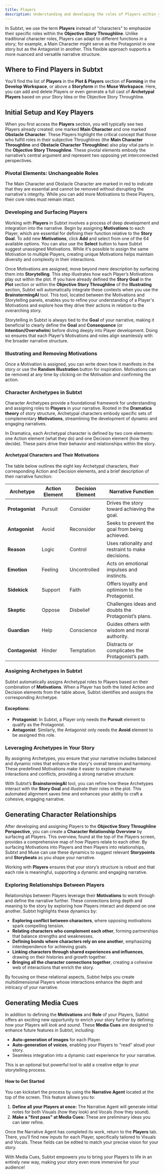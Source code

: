 ```yaml
---
title: Players
description: Understanding and developing the roles of Players within your story
---
```


In Subtxt, we use the term **Players** instead of "characters" to emphasize their specific roles within the **Objective Story Throughline**. Unlike traditional character roles, Players can adapt to different functions in a story; for example, a Main Character might serve as the Protagonist in one story but as the Antagonist in another. This flexible approach supports a more nuanced and versatile narrative structure.

## Where to Find Players in Subtxt

You’ll find the list of **Players** in the **Plot & Players** section of **Forming** in the **Develop Workspace**, or above a **Storyform** in the **Muse Workspace**. Here, you can add and delete Players or even generate a full cast of **Archetypal Players** based on your Story Idea or the Objective Story Throughline.

## Initial Setup and Key Players

When you first access the **Players** section, you will typically see two Players already created: one marked **Main Character** and one marked **Obstacle Character**. These Players highlight the critical concept that those who fulfill roles in their subjective Throughlines (the **Main Character Throughline** and **Obstacle Character Throughline**) also play vital parts in the **Objective Story Throughline**. These pivotal elements embody the narrative’s central argument and represent two opposing yet interconnected perspectives.

### Pivotal Elements: Unchangeable Roles

The Main Character and Obstacle Character are marked in red to indicate that they are essential and cannot be removed without disrupting the narrative's integrity. While you can add more Motivations to these Players, their core roles must remain intact.

### Developing and Surfacing Players

Working with **Players** in Subtxt involves a process of deep development and integration into the narrative. Begin by assigning **Motivations** to each Player, which are essential for defining their function relative to the **Story Goal**. To add new **Motivations**, click **Add** and select from one of the 64 available options. You can also use the **Select** button to have Subtxt suggest unassigned Motivations. While it's possible to assign the same Motivation to multiple Players, creating unique Motivations helps maintain diversity and complexity in their interactions.

Once Motivations are assigned, move beyond mere description by surfacing them into **Storytelling**. This step illustrates how each Player’s Motivations play out within the plot. If you have already defined the **Story Goal** in the **Plot** section or within the **Objective Story Throughline** of the **Illustrating** section, Subtxt will automatically integrate these contexts when you use the **BrainstormingAI** tool. This tool, located between the Motivations and Storytelling panels, enables you to refine your understanding of a Player's Motivations and explore how they drive their actions in relation to the overarching story.

Storytelling in Subtxt is always tied to the **Goal** of your narrative, making it beneficial to clearly define the **Goal** and **Consequence** (or **Intention/Overwhelm**) before diving deeply into Player development. Doing so ensures that each Player’s Motivations and roles align seamlessly with the broader narrative structure.

### Illustrating and Removing Motivations

Once a Motivation is assigned, you can write down how it manifests in the story or use the **Random Illustration** button for inspiration. Motivations can be removed at any time by clicking on the Motivation and confirming the action.

### Character Archetypes in Subtxt

Character Archetypes provide a foundational framework for understanding and assigning roles to **Players** in your narrative. Rooted in the **Dramatica theory** of story structure, Archetypal characters embody specific sets of complementary **Motivations**, streamlining the development of dynamic and engaging narratives. 

In Dramatica, each Archetypal character is defined by two core elements: one Action element (what they do) and one Decision element (how they decide). These pairs drive their behavior and relationships within the story.

#### Archetypal Characters and Their Motivations

The table below outlines the eight key Archetypal characters, their corresponding Action and Decision elements, and a brief description of their narrative function:

| Archetype      | Action Element  | Decision Element  | Narrative Function                                |
|----------------|-----------------|-------------------|-------------------------------------------------|
| **Protagonist**| Pursuit         | Consider    | Drives the story toward achieving the goal.      |
| **Antagonist** | Avoid           | Reconsider    | Seeks to prevent the goal from being achieved.   |
| **Reason**     | Logic           | Control           | Uses rationality and restraint to make decisions.|
| **Emotion**    | Feeling         | Uncontrolled      | Acts on emotional impulses and instincts.        |
| **Sidekick**   | Support         | Faith             | Offers loyalty and optimism to the Protagonist.  |
| **Skeptic**    | Oppose          | Disbelief         | Challenges ideas and doubts the Protagonist’s plans. |
| **Guardian**   | Help            | Conscience        | Guides others with wisdom and moral authority.   |
| **Contagonist**| Hinder          | Temptation        | Distracts or complicates the Protagonist’s path. |

### Assigning Archetypes in Subtxt

Subtxt automatically assigns Archetypal roles to Players based on their combination of **Motivations**. When a Player has both the listed Action and Decision elements from the table above, Subtxt identifies and assigns the corresponding Archetype. 

#### Exceptions:
- **Protagonist**: In Subtxt, a Player only needs the **Pursuit** element to qualify as the Protagonist.  
- **Antagonist**: Similarly, the Antagonist only needs the **Avoid** element to be assigned this role.

### Leveraging Archetypes in Your Story

By assigning Archetypes, you ensure that your narrative includes balanced and dynamic roles that enhance the story's overall tension and harmony. These predefined Motivations make it easier to explore character interactions and conflicts, providing a strong narrative structure.

With Subtxt’s **BrainstormingAI** tool, you can refine how these Archetypes interact with the **Story Goal** and illustrate their roles in the plot. This automated alignment saves time and enhances your ability to craft a cohesive, engaging narrative.

## Generating Character Relationships

After developing and assigning Players to the **Objective Story Throughline Perspective**, you can create a **Character Relationship Overview** by surfacing all Players. This overview, found at the top of the Players screen, provides a comprehensive map of how Players relate to each other. By surfacing Motivations into Players and then Players into relationships, Subtxt and Muse can use these dynamics to suggest relevant **Storypoints** and **Storybeats** as you shape your narrative.

Working with **Players** ensures that your story’s structure is robust and that each role is meaningful, supporting a dynamic and engaging narrative.

### Exploring Relationships Between Players

Relationships between Players leverage their **Motivations** to work through and define the narrative further. These connections bring depth and meaning to the story by exploring how Players interact and depend on one another. Subtxt highlights these dynamics by:

- **Exploring conflict between characters**, where opposing motivations spark compelling tension.  
- **Relating characters who complement each other**, forming partnerships that balance strengths and weaknesses.  
- **Defining bonds where characters rely on one another**, emphasizing interdependence for achieving goals.  
- **Linking characters through shared experiences and influences**, drawing on their histories and growth together.  
- **Bringing all the character connections together**, creating a cohesive web of interactions that enrich the story.  

By focusing on these relational aspects, Subtxt helps you create multidimensional Players whose interactions enhance the depth and intricacy of your narrative.

## Generating Media Cues

In addition to defining the **Motivations** and **Role** of your Players, Subtxt offers an exciting new opportunity to enrich your story further by defining how your Players will *look* and *sound*. These **Media Cues** are designed to enhance future features in Subtxt, including:

- **Auto-generation of images** for each Player.  
- **Auto-generation of voices**, enabling your Players to "read" aloud your story.  
- Seamless integration into a dynamic cast experience for your narrative.  

This is an optional but powerful tool to add a creative edge to your storytelling process.

#### How to Get Started

You can kickstart the process by using the **Narrative Agent** located at the top of the screen. This feature allows you to:

1. **Define all your Players at once:** The Narrative Agent will generate initial notes for both Visuals (how they look) and Vocals (how they sound).  
2. **Make a "first pass" at Media Cues:** These are preliminary ideas you can later refine.  

Once the Narrative Agent has completed its work, return to the **Players** tab. There, you’ll find new inputs for each Player, specifically tailored to Visuals and Vocals. These fields can be edited to match your precise vision for your story.

With Media Cues, Subtxt empowers you to bring your Players to life in an entirely new way, making your story even more immersive for your audience!